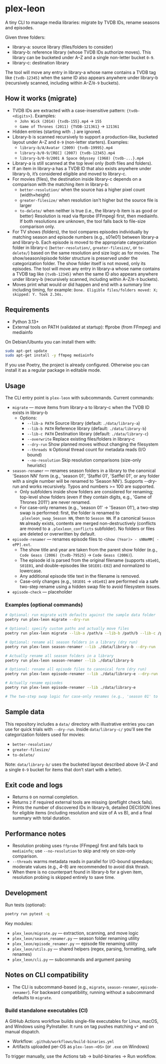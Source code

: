 # plex-leon

A tiny CLI to manage media libraries: migrate by TVDB IDs, rename seasons and episodes.

Given three folders:
- library-a: source library (files/folders to consider)
- library-b: reference library (whose TVDB IDs authorize moves). This library can be bucketed under A–Z and a single non-letter bucket `0-9`.
- library-c: destination library

The tool will move any entry in library-a whose name contains a TVDB tag like `{tvdb-12345}` when the same ID also appears anywhere under library-b (recursively scanned, including within A–Z/`0-9` buckets).

## How it works (migrate)

- TVDB IDs are extracted with a case-insensitive pattern: `{tvdb-<digits>}`. Examples:
	- `John Wick (2014) {tvdb-155}.mp4` → `155`
	- `Game of Thrones (2011) {TVDB-121361}` → `121361`
- Hidden entries (starting with `.`) are ignored.
- Library-b is scanned recursively to support a production-like, bucketed layout under A–Z and `0-9` (non-letter starters). Examples:
	- `library-b/A/Avatar (2009) {tvdb-19995}.mp4`
	- `library-b/0-9/[REC] (2007) {tvdb-12345}.mp4`
	- `library-b/0-9/2001 A Space Odyssey (1968) {tvdb-...}.mp4`
- Library-a is still scanned at the top level only (both files and folders).
- If an item in library-a has a TVDB ID that also exists anywhere under library-b, it’s considered eligible and moved to library-c.
- For movies (files), the destination inside library-c depends on a comparison with the matching item in library-b:
	- `better-resolution/` when the source has a higher pixel count (width×height)
	- `greater-filesize/` when resolution isn't higher but the source file is larger
	- `to-delete/` when neither is true (i.e., the library-b item is as good or better)
	Resolution is read via ffprobe (FFmpeg) first, then mediainfo. If both resolutions are unknown, the tool falls back to file-size comparison only.
- For TV shows (folders), the tool compares episodes individually by matching season and episode numbers (e.g., s01e01) between library-a and library-b. Each episode is moved to the appropriate categorization folder in library-c (`better-resolution/`, `greater-filesize/`, or `to-delete/`) based on the same resolution and size logic as for movies. The show/season/episode folder structure is preserved under the categorization folder. The show folder itself is not moved, only its episodes.
  The tool will move any entry in library-a whose name contains a TVDB tag like `{tvdb-12345}` when the same ID also appears anywhere under library-b (recursively scanned, including within A–Z/`0-9` buckets).
- Moves print what would or did happen and end with a summary line including timing, for example: `Done. Eligible files/folders moved: X; skipped: Y. Took 2.34s.`

## Requirements

- Python 3.13+
- External tools on PATH (validated at startup): ffprobe (from FFmpeg) and mediainfo

On Debian/Ubuntu you can install them with:

```bash
sudo apt-get update
sudo apt-get install -y ffmpeg mediainfo
```

If you use Poetry, the project is already configured. Otherwise you can install it as a regular package in editable mode.

## Usage

The CLI entry point is `plex-leon` with subcommands. Current commands:

- `migrate` — move items from library-a to library-c when the TVDB ID exists in library-b
	- Options:
		- `--lib-a PATH`  Source library (default: `./data/library-a`)
		- `--lib-b PATH`  Reference library (default: `./data/library-b`)
		- `--lib-c PATH`  Destination library (default: `./data/library-c`)
		- `--overwrite`   Replace existing files/folders in library-c
		- `--dry-run`     Show planned moves without changing the filesystem
		- `--threads N`   Optional thread count for metadata reads (I/O bound)
		- `--no-resolution` Skip resolution comparisons (size-only heuristic)
- `season-renamer` — renames season folders in a library to the canonical 'Season NN' form (e.g., 'season 01', 'Staffel 01', 'Satffel 01', or any folder with a single number will be renamed to 'Season NN'). Supports --dry-run and works recursively. Typos and numbers >= 100 are supported.
	- Only subfolders inside show folders are considered for renaming; top-level show folders (even if they contain digits, e.g., 'Game of Thrones 2011') are never renamed.
	- For case-only renames (e.g., 'season 01' → 'Season 01'), a two-step swap is performed: first, the folder is renamed to `.plexleon_swap_Season NN`, then to `Season NN`. If a canonical `Season NN` already exists, contents are merged non-destructively (conflicts are moved to a `.plexleon_conflicts` subfolder). No folders or files are deleted or overwritten by default.
- `episode-renamer` — renames episode files to `<Show (Year)> - sNNeMM[ -ePP].ext`.
	- The show title and year are taken from the parent show folder (e.g., `Code Geass (2006) {tvdb-79525}` → `Code Geass (2006)`).
	- The episode id is parsed from the original filename (supports `s01e01`, `S01E01`, and double-episodes like `S01E01-E02`) and normalized to lowercase.
	- Any additional episode title text in the filename is removed.
	- Case-only changes (e.g., `S01E01` → `s01e01`) are performed via a safe two-step rename using a hidden swap file to avoid filesystem issues.
- `episode-check` — placeholder

### Examples (optional commands)

```bash
# Optional: run migrate with defaults against the sample data folder
poetry run plex-leon migrate --dry-run

# Optional: specify custom paths and actually move files
poetry run plex-leon migrate --lib-a /path/a --lib-b /path/b --lib-c /path/c --overwrite

# Optional: rename all season folders in a library (dry run)
poetry run plex-leon season-renamer --lib ./data/library-b --dry-run

# Actually rename all season folders in a library
poetry run plex-leon season-renamer --lib ./data/library-b

# Optional: rename all episode files to canonical form (dry run)
poetry run plex-leon episode-renamer --lib ./data/library-e --dry-run

# Actually rename episodes
poetry run plex-leon episode-renamer --lib ./data/library-e

# The two-step swap logic for case-only renames (e.g., 'season 01' to 'Season 01') ensures safe renaming even on case-insensitive filesystems and merges contents if the canonical folder already exists. No data is lost; conflicts are preserved in a `.plexleon_conflicts` folder.
```

## Sample data

This repository includes a `data/` directory with illustrative entries you can use for quick trials with `--dry-run`.
Inside `data/library-c/` you'll see the categorization folders used for movies:
- `better-resolution/`
- `greater-filesize/`
- `to-delete/`

Note: `data/library-b/` uses the bucketed layout described above (A–Z and a single `0-9` bucket for items that don’t start with a letter).

## Exit code and logs

- Returns `0` on normal completion.
- Returns `2` if required external tools are missing (preflight check fails).
- Prints the number of discovered IDs in library-b, detailed DECISION lines for eligible items (including resolution and size of A vs B), and a final summary with total duration.

## Performance notes

- Resolution probing uses `ffprobe` (FFmpeg) first and falls back to `mediainfo`; use `--no-resolution` to skip and rely on size-only comparison.
- `--threads` warms metadata reads in parallel for I/O-bound speedups; moderate values (e.g., 4–8) are recommended to avoid disk thrash.
- When there is no counterpart found in library-b for a given item, resolution probing is skipped entirely to save time.

## Development

Run tests (optional):

```bash
poetry run pytest -q
```

Key modules:
- `plex_leon/migrate.py` — extraction, scanning, and move logic
- `plex_leon/season_renamer.py` — season folder renaming utility
- `plex_leon/episode_renamer.py` — episode file renaming utility
- `plex_leon/utils.py` — shared helpers (regex, parsing, formatting, safe renames)
- `plex_leon/cli.py` — subcommands and argument parsing

## Notes on CLI compatibility

- The CLI is subcommand-based (e.g., `migrate`, `season-renamer`, `episode-renamer`). For backward compatibility, running without a subcommand defaults to `migrate`.


### Build standalone executables (CI)

A GitHub Actions workflow builds single-file executables for Linux, macOS, and Windows using PyInstaller. It runs on tag pushes matching `v*` and on manual dispatch.

- Workflow: `.github/workflows/build-binaries.yml`
- Artifacts uploaded per-OS as `plex-leon-<OS>` (or `.exe` on Windows)

To trigger manually, use the Actions tab → build-binaries → Run workflow.
